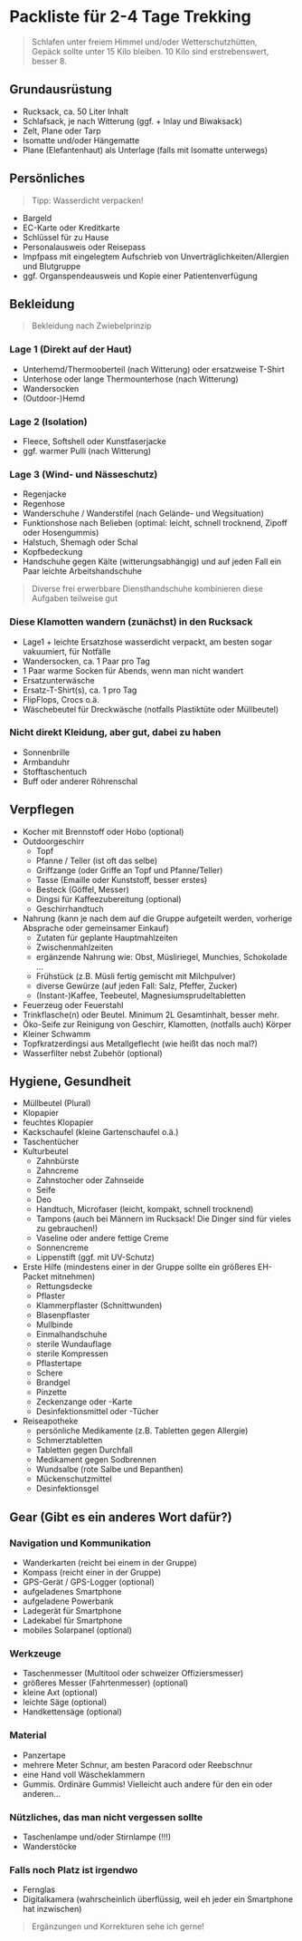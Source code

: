 # Packliste für 2-4 Tage Trekking
> Schlafen unter freiem Himmel und/oder Wetterschutzhütten,  
> Gepäck sollte unter 15 Kilo bleiben. 10 Kilo sind erstrebenswert, besser 8.

## Grundausrüstung
* Rucksack, ca. 50 Liter Inhalt
* Schlafsack, je nach Witterung (ggf. + Inlay und Biwaksack)
* Zelt, Plane oder Tarp
* Isomatte und/oder Hängematte
* Plane (Elefantenhaut) als Unterlage (falls mit Isomatte unterwegs)

## Persönliches
> Tipp: Wasserdicht verpacken!

* Bargeld
* EC-Karte oder Kreditkarte
* Schlüssel für zu Hause
* Personalausweis oder Reisepass
* Impfpass mit eingelegtem Aufschrieb von Unverträglichkeiten/Allergien und Blutgruppe
* ggf. Organspendeausweis und Kopie einer Patientenverfügung

## Bekleidung
>Bekleidung nach Zwiebelprinzip

### Lage 1 (Direkt auf der Haut)
* Unterhemd/Thermooberteil (nach Witterung) oder ersatzweise T-Shirt
* Unterhose oder lange Thermounterhose (nach Witterung)
* Wandersocken
* (Outdoor-)Hemd

### Lage 2 (Isolation)
* Fleece, Softshell oder Kunstfaserjacke
* ggf. warmer Pulli (nach Witterung)

### Lage 3 (Wind- und Nässeschutz)
* Regenjacke
* Regenhose
* Wanderschuhe / Wanderstifel (nach Gelände- und Wegsituation)
* Funktionshose nach Belieben (optimal: leicht, schnell trocknend, Zipoff oder Hosengummis)
* Halstuch, Shemagh oder Schal
* Kopfbedeckung
* Handschuhe gegen Kälte (witterungsabhängig) und auf jeden Fall ein Paar leichte Arbeitshandschuhe
>Diverse frei erwerbbare Diensthandschuhe kombinieren diese Aufgaben teilweise gut

### Diese Klamotten wandern (zunächst) in den Rucksack
* Lage1 + leichte Ersatzhose wasserdicht verpackt, am besten sogar vakuumiert, für Notfälle
* Wandersocken, ca. 1 Paar pro Tag
* 1 Paar warme Socken für Abends, wenn man nicht wandert
* Ersatzunterwäsche
* Ersatz-T-Shirt(s), ca. 1 pro Tag
* FlipFlops, Crocs o.ä.
* Wäschebeutel für Dreckwäsche (notfalls Plastiktüte oder Müllbeutel)

### Nicht direkt Kleidung, aber gut, dabei zu haben
* Sonnenbrille
* Armbanduhr
* Stofftaschentuch
* Buff oder anderer Röhrenschal

## Verpflegen
* Kocher mit Brennstoff oder Hobo (optional)
* Outdoorgeschirr
  * Topf
  * Pfanne / Teller (ist oft das selbe)
  * Griffzange (oder Griffe an Topf und Pfanne/Teller)
  * Tasse (Emaille oder Kunststoff, besser erstes)
  * Besteck (Göffel, Messer)
  * Dingsi für Kaffeezubereitung (optional)
  * Geschirrhandtuch
* Nahrung
(kann je nach dem auf die Gruppe aufgeteilt werden, vorherige Absprache oder gemeinsamer Einkauf)
  * Zutaten für geplante Hauptmahlzeiten
  * Zwischenmahlzeiten
  * ergänzende Nahrung wie: Obst, Müsliriegel, Munchies, Schokolade ...
  * Frühstück (z.B. Müsli fertig gemischt mit Milchpulver)
  * diverse Gewürze (auf jeden Fall: Salz, Pfeffer, Zucker)
  * (Instant-)Kaffee, Teebeutel, Magnesiumsprudeltabletten
* Feuerzeug oder Feuerstahl
* Trinkflasche(n) oder Beutel. Minimum 2L Gesamtinhalt, besser mehr.
* Öko-Seife zur Reinigung von Geschirr, Klamotten, (notfalls auch) Körper
* Kleiner Schwamm
* Topfkratzerdingsi aus Metallgeflecht (wie heißt das noch mal?)
* Wasserfilter nebst Zubehör (optional)

## Hygiene, Gesundheit
* Müllbeutel (Plural)
* Klopapier
* feuchtes Klopapier
* Kackschaufel (kleine Gartenschaufel o.ä.)
* Taschentücher
* Kulturbeutel
  * Zahnbürste
  * Zahncreme
  * Zahnstocher oder Zahnseide
  * Seife
  * Deo
  * Handtuch, Microfaser (leicht, kompakt, schnell trocknend)
  * Tampons (auch bei Männern im Rucksack! Die Dinger sind für vieles zu gebrauchen!)
  * Vaseline oder andere fettige Creme
  * Sonnencreme
  * Lippenstift (ggf. mit UV-Schutz)
* Erste Hilfe (mindestens einer in der Gruppe sollte ein größeres EH-Packet mitnehmen)
  * Rettungsdecke
  * Pflaster
  * Klammerpflaster (Schnittwunden)
  * Blasenpflaster
  * Mullbinde
  * Einmalhandschuhe
  * sterile Wundauflage
  * sterile Kompressen
  * Pflastertape
  * Schere
  * Brandgel
  * Pinzette
  * Zeckenzange oder -Karte
  * Desinfektionsmittel oder -Tücher
* Reiseapotheke
  * persönliche Medikamente (z.B. Tabletten gegen Allergie)
  * Schmerztabletten
  * Tabletten gegen Durchfall
  * Medikament gegen Sodbrennen
  * Wundsalbe (rote Salbe und Bepanthen)
  * Mückenschutzmittel
  * Desinfektionsgel

## Gear (Gibt es ein anderes Wort dafür?)

### Navigation und Kommunikation
* Wanderkarten (reicht bei einem in der Gruppe)
* Kompass (reicht einer in der Gruppe)
* GPS-Gerät / GPS-Logger (optional)
* aufgeladenes Smartphone
* aufgeladene Powerbank
* Ladegerät für Smartphone
* Ladekabel für Smartphone
* mobiles Solarpanel (optional)

### Werkzeuge
* Taschenmesser (Multitool oder schweizer Offiziersmesser)
* größeres Messer (Fahrtenmesser) (optional)
* kleine Axt (optional)
* leichte Säge (optional)
* Handkettensäge (optional)

### Material
* Panzertape
* mehrere Meter Schnur, am besten Paracord oder Reebschnur
* eine Hand voll Wäscheklammern
* Gummis. Ordinäre Gummis! Vielleicht auch andere für den ein oder anderen...

### Nützliches, das man nicht vergessen sollte
* Taschenlampe und/oder Stirnlampe (!!!)
* Wanderstöcke

### Falls noch Platz ist irgendwo
* Fernglas
* Digitalkamera (wahrscheinlich überflüssig, weil eh jeder ein Smartphone hat inzwischen)

> Ergänzungen und Korrekturen sehe ich gerne!
